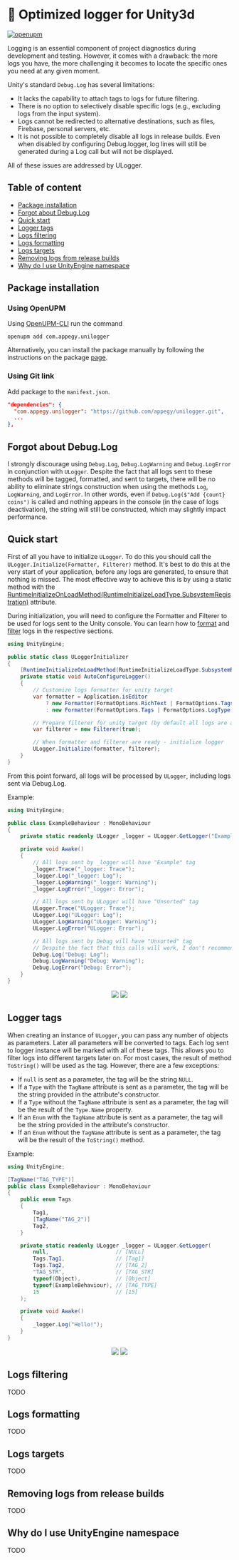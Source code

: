 <!-- omit from toc -->
# 📝 Optimized logger for Unity3d

[![openupm](https://img.shields.io/npm/v/com.appegy.unilogger?label=openupm&registry_uri=https://package.openupm.com)](https://openupm.com/packages/com.appegy.unilogger/)

Logging is an essential component of project diagnostics during development and testing. However, it comes with a drawback: the more logs you have, the more challenging it becomes to locate the specific ones you need at any given moment.

Unity's standard `Debug.Log` has several limitations:

- It lacks the capability to attach tags to logs for future filtering.
- There is no option to selectively disable specific logs (e.g., excluding logs from the input system).
- Logs cannot be redirected to alternative destinations, such as files, Firebase, personal servers, etc.
- It is not possible to completely disable all logs in release builds. Even when disabled by configuring Debug.logger, log lines will still be generated during a Log call but will not be displayed.

All of these issues are addressed by ULogger.

<!-- omit from toc -->
## Table of content

- [Package installation](#package-installation)
- [Forgot about Debug.Log](#forgot-about-debuglog)
- [Quick start](#quick-start)
- [Logger tags](#logger-tags)
- [Logs filtering](#logs-filtering)
- [Logs formatting](#logs-formatting)
- [Logs targets](#logs-targets)
- [Removing logs from release builds](#removing-logs-from-release-builds)
- [Why do I use UnityEngine namespace](#why-do-i-use-unityengine-namespace)

## Package installation

<!-- omit from toc -->
### Using OpenUPM

Using [OpenUPM-CLI](https://openupm.com/docs/getting-started.html) run the command

```
openupm add com.appegy.unilogger
```

Alternatively, you can install the package manually by following the instructions on the package [page](https://openupm.com/packages/com.appegy.unilogger/).

<!-- omit from toc -->
### Using Git link

Add package to the ```manifest.json```.

```json
"dependencies": {
  "com.appegy.unilogger": "https://github.com/appegy/unilogger.git",
  ...
},
```

## Forgot about Debug.Log

I strongly discourage using `Debug.Log`, `Debug.LogWarning` and `Debug.LogError` in conjunction with `ULogger`. Despite the fact that all logs sent to these methods will be tagged, formatted, and sent to targets, there will be no ability to eliminate strings construction when using the methods `Log`, `LogWarning`, and `LogError`. In other words, even if `Debug.Log($"Add {count} coins")` is called and nothing appears in the console (in the case of logs deactivation), the string will still be constructed, which may slightly impact performance.

## Quick start

First of all you have to initialize `ULogger`. To do this you should call the `ULogger.Initialize(Formatter, Filterer)` method. It's best to do this at the very start of your application, before any logs are generated, to ensure that nothing is missed. The most effective way to achieve this is by using a static method with the [RuntimeInitializeOnLoadMethod(RuntimeInitializeLoadType.SubsystemRegistration)](https://docs.unity3d.com/ScriptReference/RuntimeInitializeLoadType.SubsystemRegistration.html) attribute.

During initialization, you will need to configure the Formatter and Filterer to be used for logs sent to the Unity console. You can learn how to [format](#logs-formatting) and [filter](#logs-filtering) logs in the respective sections.

```C#
using UnityEngine;

public static class ULoggerInitializer
{
    [RuntimeInitializeOnLoadMethod(RuntimeInitializeLoadType.SubsystemRegistration)]
    private static void AutoConfigureLogger()
    {
        // Customize logs formatter for unity target
        var formatter = Application.isEditor
            ? new Formatter(FormatOptions.RichText | FormatOptions.Tags)
            : new Formatter(FormatOptions.Tags | FormatOptions.LogType);

        // Prepare filterer for unity target (by default all logs are allowed)
        var filterer = new Filterer(true);

        // When formatter and filterer are ready - initialize logger 
        ULogger.Initialize(formatter, filterer);
    }
}
```

From this point forward, all logs will be processed by `ULogger`, including logs sent via Debug.Log.

Example:

```C#
using UnityEngine;

public class ExampleBehaviour : MonoBehaviour
{
    private static readonly ULogger _logger = ULogger.GetLogger("Example");

    private void Awake()
    {
        // All logs sent by _logger will have "Example" tag
        _logger.Trace("_logger: Trace");
        _logger.Log("_logger: Log");
        _logger.LogWarning("_logger: Warning");
        _logger.LogError("_logger: Error");

        // All logs sent by ULogger will have "Unsorted" tag
        ULogger.Trace("ULogger: Trace");
        ULogger.Log("ULogger: Log");
        ULogger.LogWarning("ULogger: Warning");
        ULogger.LogError("ULogger: Error");

        // All logs sent by Debug will have "Unsorted" tag
        // Despite the fact that this calls will work, I don't recommend to use Debug anymore
        Debug.Log("Debug: Log");
        Debug.LogWarning("Debug: Warning");
        Debug.LogError("Debug: Error");
    }
}
```

<p align="center">
  <img src=".Images/01_quickstart_example_dt.png#gh-dark-mode-only">
  <img src=".Images/01_quickstart_example_lt.png#gh-light-mode-only">
</p>

## Logger tags

When creating an instance of `ULogger`, you can pass any number of objects as parameters. Later all parameters will be converted to tags. Each log sent to logger instance will be marked with all of these tags. This allows you to filter logs into different targets later on. For most cases, the result of method `ToString()` will be used as the tag. However, there are a few exceptions:
- If `null` is sent as a parameter, the tag will be the string `NULL`.
- If a `Type` with the `TagName` attribute is sent as a parameter, the tag will be the string provided in the attribute's constructor.
- If a `Type` without the `TagName` attribute is sent as a parameter, the tag will be the result of the `Type.Name` property.
- If an `Enum` with the `TagName` attribute is sent as a parameter, the tag will be the string provided in the attribute's constructor.
- If an `Enum` without the `TagName` attribute is sent as a parameter, the tag will be the result of the `ToString()` method.

Example:
```C#
using UnityEngine;

[TagName("TAG_TYPE")]
public class ExampleBehaviour : MonoBehaviour
{
    public enum Tags
    {
        Tag1,
        [TagName("TAG_2")]
        Tag2,
    }

    private static readonly ULogger _logger = ULogger.GetLogger(
        null,                     // [NULL]
        Tags.Tag1,                // [Tag1]
        Tags.Tag2,                // [TAG_2]
        "TAG_STR",                // [TAG_STR]
        typeof(Object),           // [Object]
        typeof(ExampleBehaviour), // [TAG_TYPE]
        15                        // [15]
    );

    private void Awake()
    {
        _logger.Log("Hello!");
    }
}
```

<p align="center">
  <img src=".Images/02_multi_tagging_dt.png#gh-dark-mode-only">
  <img src=".Images/02_multi_tagging_lt.png#gh-light-mode-only">
</p>


## Logs filtering

TODO

## Logs formatting

TODO

## Logs targets

TODO

## Removing logs from release builds

TODO

## Why do I use UnityEngine namespace

TODO
